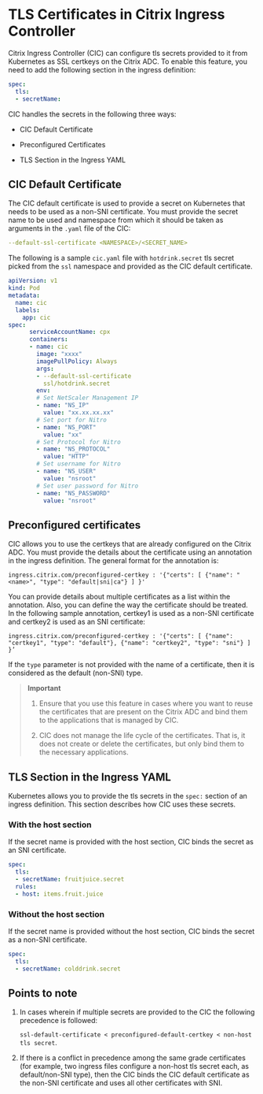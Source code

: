 # TLS Certificates in Citrix Ingress Controller

Citrix Ingress Controller (CIC) can configure tls secrets provided to it from Kubernetes as SSL certkeys on the Citrix ADC. To enable this feature, you need to add the following section in the ingress definition:

```yaml
spec:
  tls:
  - secretName:
```

CIC handles the secrets in the following three ways:

-  CIC Default Certificate

-  Preconfigured Certificates

-  TLS Section in the Ingress YAML

## CIC Default Certificate

The CIC default certificate is used to provide a secret on Kubernetes that needs to be used as a non-SNI certificate. You must provide the secret name to be used and namespace from which it should be taken as arguments in the `.yaml` file of the CIC:

```YAML
--default-ssl-certificate <NAMESPACE>/<SECRET_NAME>
```

The following is a sample `cic.yaml` file with `hotdrink.secret` tls secret picked from the `ssl` namespace and provided as the CIC default certificate.

```YAML
apiVersion: v1
kind: Pod 
metadata:
  name: cic 
  labels:
    app: cic 
spec:
      serviceAccountName: cpx 
      containers:
      - name: cic 
        image: "xxxx"
        imagePullPolicy: Always
        args:
        - --default-ssl-certificate
          ssl/hotdrink.secret
        env:
        # Set NetScaler Management IP
        - name: "NS_IP"
          value: "xx.xx.xx.xx"
        # Set port for Nitro
        - name: "NS_PORT"
          value: "xx"
        # Set Protocol for Nitro
        - name: "NS_PROTOCOL"
          value: "HTTP"
        # Set username for Nitro
        - name: "NS_USER"
          value: "nsroot"
        # Set user password for Nitro
        - name: "NS_PASSWORD"
          value: "nsroot"
```

## Preconfigured certificates

CIC allows you to use the certkeys that are already configured on the Citrix ADC. You must provide the details about the certificate using an annotation in the ingress definition. The general format for the annotation is:

    ingress.citrix.com/preconfigured-certkey : '{"certs": [ {"name": "<name>", "type": "default|sni|ca"} ] }'

You can provide details about multiple certificates as a list within the annotation. Also, you can define the way the certificate should be treated. In the following sample annotation, certkey1 is used as a non-SNI certificate and certkey2 is used as an SNI certificate:

    ingress.citrix.com/preconfigured-certkey : '{"certs": [ {"name": "certkey1", "type": "default"}, {"name": "certkey2", "type": "sni"} ] }’

If the `type` parameter is not provided with the name of a certificate, then it is considered as the default (non-SNI) type.

>**Important**
>
>1.  Ensure that you use this feature in cases where you want to reuse the certificates that are present on the Citrix ADC and bind them to the applications that is managed by CIC.
>
>2.  CIC does not manage the life cycle of the certificates. That is, it does not create or delete the certificates, but only bind them to the necessary applications.

## TLS Section in the Ingress YAML

Kubernetes allows you to provide the tls secrets in the `spec:` section of an ingress definition. This section describes how CIC uses these secrets.

### With the host section

If the secret name is provided with the host section, CIC binds the secret as an SNI certificate.

```YAML
spec:
  tls:
  - secretName: fruitjuice.secret
  rules:
  - host: items.fruit.juice
```

### Without the host section

If the secret name is provided without the host section, CIC binds the secret as a non-SNI certificate.

```yml
spec:
  tls:
  - secretName: colddrink.secret
```

## Points to note

1.  In cases wherein if multiple secrets are provided to the CIC the following precedence is followed:

    ```ssl-default-certificate < preconfigured-default-certkey < non-host tls secret```.

2.  If there is a conflict in precedence among the same grade certificates (for example, two ingress files configure a non-host tls secret each, as default/non-SNI type), then the CIC binds the CIC default certificate as the non-SNI certificate and uses all other certificates with SNI.
